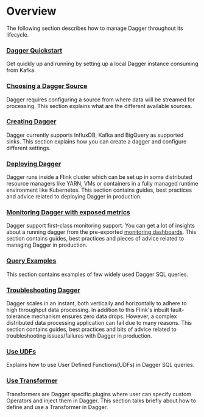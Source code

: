 # Overview

The following section describes how to manage Dagger throughout its lifecycle.

### [Dagger Quickstart](./quickstart.md)

Get quickly up and running by setting up a local Dagger instance consuming from Kafka.   

### [Choosing a Dagger Source](./choose_source.md)

Dagger requires configuring a source from where data will be streamed for processing. This section explains what are the 
different available sources.

### [Creating Dagger](./create_dagger.md)

Dagger currently supports InfluxDB, Kafka and BigQuery as supported sinks. This section explains
how you can create a dagger and configure different settings.

### [Deploying Dagger](./deployment.md)

Dagger runs inside a Flink cluster which can be set up in some distributed resource managers like YARN, VMs or containers in a fully managed runtime environment like Kubernetes. This section contains guides, best practices and advice related to deploying Dagger in production.

### [Monitoring Dagger with exposed metrics](./monitoring.md)

Dagger support first-class monitoring support. You can get a lot of insights about a running dagger from the pre-exported [monitoring dashboards](https://github.com/goto/dagger/blob/main/docs/static/assets/dagger-grafana-dashboard.json). This section contains guides, best practices and pieces of advice related to managing Dagger in production.

### [Query Examples](./query_examples.md)

This section contains examples of few widely used Dagger SQL queries.

### [Troubleshooting Dagger](./troubleshooting.md)

Dagger scales in an instant, both vertically and horizontally to adhere to high throughput data processing. In addition to this Flink's inbuilt fault-tolerance mechanism ensures zero data drops.
However, a complex distributed data processing application can fail due to many reasons.
This section contains guides, best practices and bits of advice related to troubleshooting issues/failures with Dagger in production.

### [Use UDFs](./use_udf.md)

Explains how to use User Defined Functions(UDFs) in Dagger SQL queries.

### [Use Transformer](./use_transformer.md)

Transformers are Dagger specific plugins where user can specify custom Operators and inject them in Dagger. This section talks briefly about how to define and use a Transformer in Dagger.
